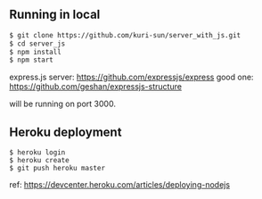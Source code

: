 
## Running in local

```sh
$ git clone https://github.com/kuri-sun/server_with_js.git
$ cd server_js
$ npm install
$ npm start
```
express.js server: https://github.com/expressjs/express
good one: https://github.com/geshan/expressjs-structure

will be running on port 3000.

## Heroku deployment

```
$ heroku login
$ heroku create
$ git push heroku master
```
ref: https://devcenter.heroku.com/articles/deploying-nodejs
